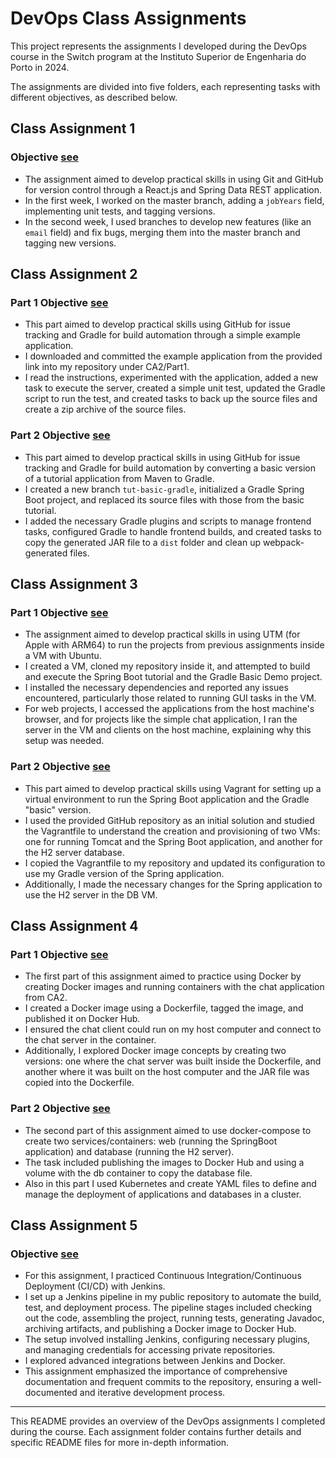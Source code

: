 # DevOps Class Assignments

This project represents the assignments I developed during the DevOps course in the Switch program at the Instituto Superior de Engenharia do Porto in 2024.

The assignments are divided into five folders, each representing tasks with different objectives, as described below.

## Class Assignment 1 

### Objective [see](CA1)

- The assignment aimed to develop practical skills in using Git and GitHub for version control through a React.js and Spring Data REST application. 
- In the first week, I worked on the master branch, adding a `jobYears` field, implementing unit tests, and tagging versions. 
- In the second week, I used branches to develop new features (like an `email` field) and fix bugs, merging them into the master branch and tagging new versions.

## Class Assignment 2

### Part 1 Objective [see](CA2/Part1)

- This part aimed to develop practical skills using GitHub for issue tracking and Gradle for build automation through a simple example application. 
- I downloaded and committed the example application from the provided link into my repository under CA2/Part1. 
- I read the instructions, experimented with the application, added a new task to execute the server, created a simple unit test, updated the Gradle script to run the test, and created tasks to back up the source files and create a zip archive of the source files.

### Part 2 Objective [see](CA2/Part2)

- This part aimed to develop practical skills in using GitHub for issue tracking and Gradle for build automation by converting a basic version of a tutorial application from Maven to Gradle. 
- I created a new branch `tut-basic-gradle`, initialized a Gradle Spring Boot project, and replaced its source files with those from the basic tutorial. 
- I added the necessary Gradle plugins and scripts to manage frontend tasks, configured Gradle to handle frontend builds, and created tasks to copy the generated JAR file to a `dist` folder and clean up webpack-generated files.

## Class Assignment 3

### Part 1 Objective [see](CA3/Part1)

- The assignment aimed to develop practical skills in using UTM (for Apple with ARM64) to run the projects from previous assignments inside a VM with Ubuntu. 
- I created a VM, cloned my repository inside it, and attempted to build and execute the Spring Boot tutorial and the Gradle Basic Demo project. 
- I installed the necessary dependencies and reported any issues encountered, particularly those related to running GUI tasks in the VM. 
- For web projects, I accessed the applications from the host machine's browser, and for projects like the simple chat application, I ran the server in the VM and clients on the host machine, explaining why this setup was needed.

### Part 2 Objective [see](CA3/Part2)

- This part aimed to develop practical skills using Vagrant for setting up a virtual environment to run the Spring Boot application and the Gradle "basic" version. 
- I used the provided GitHub repository as an initial solution and studied the Vagrantfile to understand the creation and provisioning of two VMs: one for running Tomcat and the Spring Boot application, and another for the H2 server database. 
- I copied the Vagrantfile to my repository and updated its configuration to use my Gradle version of the Spring application. 
- Additionally, I made the necessary changes for the Spring application to use the H2 server in the DB VM.

## Class Assignment 4

### Part 1 Objective [see](CA4/Part1)

- The first part of this assignment aimed to practice using Docker by creating Docker images and running containers with the chat application from CA2.
- I created a Docker image using a Dockerfile, tagged the image, and published it on Docker Hub. 
- I ensured the chat client could run on my host computer and connect to the chat server in the container. 
- Additionally, I explored Docker image concepts by creating two versions: one where the chat server was built inside the Dockerfile, and another where it was built on the host computer and the JAR file was copied into the Dockerfile.

### Part 2 Objective [see](CA4/Part2)

- The second part of this assignment aimed to use docker-compose to create two services/containers: web (running the SpringBoot application) and database (running the H2 server). 
- The task included publishing the images to Docker Hub and using a volume with the db container to copy the database file.
- Also in this part I used Kubernetes and create YAML files to define and manage the deployment of applications and databases in a cluster.

## Class Assignment 5

### Objective [see](CA5)

- For this assignment, I practiced Continuous Integration/Continuous Deployment (CI/CD) with Jenkins.
- I set up a Jenkins pipeline in my public repository to automate the build, test, and deployment process. The pipeline stages included checking out the code, assembling the project, running tests, generating Javadoc, archiving artifacts, and publishing a Docker image to Docker Hub.
- The setup involved installing Jenkins, configuring necessary plugins, and managing credentials for accessing private repositories. 
- I explored advanced integrations between Jenkins and Docker.
- This assignment emphasized the importance of comprehensive documentation and frequent commits to the repository, ensuring a well-documented and iterative development process.

---

This README provides an overview of the DevOps assignments I completed during the course. Each assignment folder contains further details and specific README files for more in-depth information.
